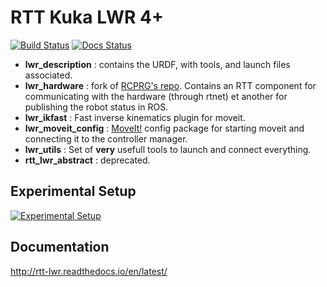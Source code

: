RTT Kuka LWR 4+
===================

[![Build Status](https://travis-ci.org/kuka-isir/rtt_lwr.svg?branch=rtt_lwr-2.0)](https://travis-ci.org/kuka-isir/rtt_lwr) [![Docs Status](https://readthedocs.org/projects/rtt-lwr/badge/?version=latest)](http://rtt-lwr.readthedocs.io/en/latest/)


- **lwr_description** : contains the URDF, with tools, and launch files associated.
- **lwr_hardware** : fork of [RCPRG's repo](https://github.com/RCPRG-ros-pkg/lwr_hardware). Contains an RTT component for communicating with the hardware (through rtnet) et another for publishing the robot status in ROS.
- **lwr_ikfast** : Fast inverse kinematics plugin for moveit.
- **lwr_moveit_config** : [MoveIt!](http://moveit.ros.org/) config package for starting moveit and connecting it to the controller manager.
- **lwr_utils** : Set of **very** usefull tools to launch and connect everything. 
- **rtt_lwr_abstract** : deprecated.

## Experimental Setup

[![Experimental Setup](https://docs.google.com/drawings/d/1E0KbzYNJTc-1nIdF8U4vIk07o5m0t-UEVZyddy6xKDc/pub?w=1697&amp)](goo.gl/GzuaWL)

## Documentation 

http://rtt-lwr.readthedocs.io/en/latest/


